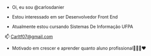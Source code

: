 - Oi, eu sou @carlosdanier

-  Estou interessado em ser Desenvolvedor Front End

-  Atualmente estou cursando Sistemas De Informação UFPA

 📫 Carltf07@gmail.com

- Motivado em crescer e aprender quanto aluno profissional🧑🏻‍💻❤️

<!---
carlosdanier/carlosdanier is a ✨ special ✨ repository because its `README.md` (this file) appears on your GitHub profile.
You can click the Preview link to take a look at your changes.
--->
